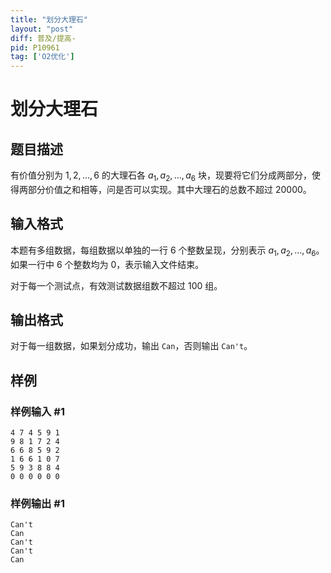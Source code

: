 ```yaml
---
title: "划分大理石"
layout: "post"
diff: 普及/提高-
pid: P10961
tag: ['O2优化']
---
```

# 划分大理石
## 题目描述

有价值分别为 $1,2,\dots,6$ 的大理石各 $a_1,a_2,\dots,a_6$ 块，现要将它们分成两部分，使得两部分价值之和相等，问是否可以实现。其中大理石的总数不超过 $20000$。 
## 输入格式

本题有多组数据，每组数据以单独的一行 $6$ 个整数呈现，分别表示 $a_1,a_2,\dots,a_6$。如果一行中 $6$ 个整数均为 $0$，表示输入文件结束。

对于每一个测试点，有效测试数据组数不超过 $100$ 组。
## 输出格式

对于每一组数据，如果划分成功，输出 `Can`，否则输出 `Can't`。
## 样例

### 样例输入 #1
```
4 7 4 5 9 1
9 8 1 7 2 4
6 6 8 5 9 2
1 6 6 1 0 7
5 9 3 8 8 4
0 0 0 0 0 0
```
### 样例输出 #1
```
Can't
Can
Can't
Can't
Can
```

